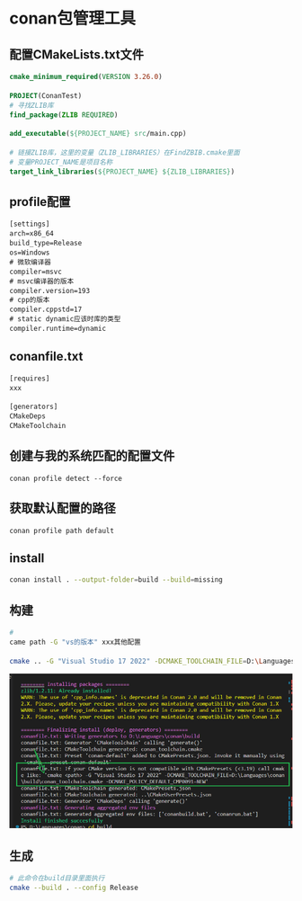# conan包管理工具

## 配置CMakeLists.txt文件
```cmake
cmake_minimum_required(VERSION 3.26.0)

PROJECT(ConanTest)
# 寻找ZLIB库
find_package(ZLIB REQUIRED)

add_executable(${PROJECT_NAME} src/main.cpp)

# 链接ZLIB库，这里的变量（ZLIB_LIBRARIES）在FindZBIB.cmake里面
# 变量PROJECT_NAME是项目名称
target_link_libraries(${PROJECT_NAME} ${ZLIB_LIBRARIES})
```


## profile配置
```txt
[settings]
arch=x86_64
build_type=Release
os=Windows
# 微软编译器
compiler=msvc
# msvc编译器的版本
compiler.version=193
# cpp的版本
compiler.cppstd=17
# static dynamic应该时库的类型
compiler.runtime=dynamic
```

## conanfile.txt
```txt
[requires]
xxx

[generators]
CMakeDeps
CMakeToolchain
```

## 创建与我的系统匹配的配置文件
```
conan profile detect --force
```

## 获取默认配置的路径
```
conan profile path default
```

## install

```sh
conan install . --output-folder=build --build=missing
```

## 构建
```sh
# 
came path -G "vs的版本" xxx其他配置

cmake .. -G "Visual Studio 17 2022" -DCMAKE_TOOLCHAIN_FILE=D:\Languages\conan\build\conan_toolchain.cmake -DCMAKE_POLICY_DEFAULT_CMP0091=NEW
```
![conan](/images/conan.png)

## 生成
```sh
# 此命令在build目录里面执行
cmake --build . --config Release
```


